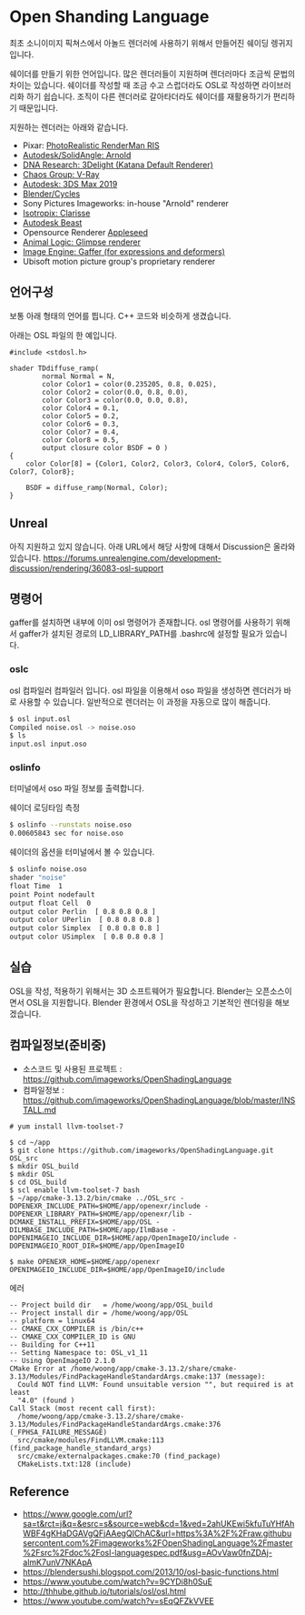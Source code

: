 # Open Shanding Language
최초 소니이미지 픽쳐스에서 아놀드 렌더러에 사용하기 위해서 만들어진 쉐이딩 렝귀지 입니다.

쉐이더를 만들기 위한 언어입니다. 많은 렌더러들이 지원하며 렌더러마다 조금씩 문법의 차이는 있습니다.
쉐이더를 작성할 때 조금 수고 스럽더라도 OSL로 작성하면 라이브러리화 하기 쉽습니다.
조직이 다른 렌더러로 갈아타더라도 쉐이더를 재활용하기가 편리하기 때문입니다.

지원하는 렌더러는 아래와 같습니다.

- Pixar: [PhotoRealistic RenderMan RIS](https://renderman.pixar.com)
- [Autodesk/SolidAngle: Arnold](https://www.autodesk.com/products/arnold/overview)
- [DNA Research: 3Delight (Katana Default Renderer)](https://www.3delight.com)
- [Chaos Group: V-Ray](https://docs.chaosgroup.com/display/VRAY3MAX/OSL+Material+%7C+VRayOSLMtl)
- [Autodesk: 3DS Max 2019](https://knowledge.autodesk.com/support/3ds-max/getting-started/caas/CloudHelp/cloudhelp/2019/ENU/3DSMax-Lighting-Shading/files/GUID-568DA829-62DA-432F-814F-2600F65141BD-htm.html)
- [Blender/Cycles](https://code.blender.org/2012/09/open-shading-language-in-cycles/)
- Sony Pictures Imageworks: in-house "Arnold" renderer
- [Isotropix: Clarisse](https://www.isotropix.com)
- [Autodesk Beast](https://www.youtube.com/watch?v=z1SSxOIOx7Y)
- Opensource Renderer [Appleseed](https://github.com/appleseedhq/appleseed)
- [Animal Logic: Glimpse renderer](https://www.fxguide.com/featured/a-glimpse-at-animal-logic/)
- [Image Engine: Gaffer (for expressions and deformers)](http://www.gafferhq.org)
- Ubisoft motion picture group's proprietary renderer

## 언어구성
보통 아래 형태의 언어를 띕니다. C++ 코드와 비슷하게 생겼습니다.

아래는 OSL 파일의 한 예입니다.
```
#include <stdosl.h>

shader TDdiffuse_ramp(
        normal Normal = N,
        color Color1 = color(0.235205, 0.8, 0.025),
        color Color2 = color(0.0, 0.8, 0.0),
        color Color3 = color(0.0, 0.0, 0.8),
        color Color4 = 0.1,
        color Color5 = 0.2,
        color Color6 = 0.3,
        color Color7 = 0.4,
        color Color8 = 0.5,
        output closure color BSDF = 0 )
{
    color Color[8] = {Color1, Color2, Color3, Color4, Color5, Color6, Color7, Color8};

    BSDF = diffuse_ramp(Normal, Color);
}
```

## Unreal
아직 지원하고 있지 않습니다. 아래 URL에서 해당 사항에 대해서 Discussion은 올라와 있습니다.
https://forums.unrealengine.com/development-discussion/rendering/36083-osl-support

## 명령어
gaffer를 설치하면 내부에 이미 osl 명령어가 존재합니다.
osl 명령어를 사용하기 위해서 gaffer가 설치된 경로의 LD_LIBRARY_PATH를 .bashrc에 설정할 필요가 있습니다.

### oslc
osl 컴파일러 컴파일러 입니다.
osl 파일을 이용해서 oso 파일을 생성하면 렌더러가 바로 사용할 수 있습니다.
일반적으로 렌더러는 이 과정을 자동으로 많이 해줍니다.

```bash
$ osl input.osl
Compiled noise.osl -> noise.oso
$ ls
input.osl input.oso
```

### oslinfo
터미널에서 oso 파일 정보를 출력합니다.

쉐이더 로딩타임 측정
```bash
$ oslinfo --runstats noise.oso
0.00605843 sec for noise.oso
```

쉐이더의 옵션을 터미널에서 볼 수 있습니다.
```bash
$ oslinfo noise.oso
shader "noise"
float Time  1
point Point nodefault
output float Cell  0
output color Perlin  [ 0.8 0.8 0.8 ]
output color UPerlin  [ 0.8 0.8 0.8 ]
output color Simplex  [ 0.8 0.8 0.8 ]
output color USimplex  [ 0.8 0.8 0.8 ]
```

## 실습
OSL을 작성, 적용하기 위해서는 3D 소프트웨어가 필요합니다.
Blender는 오픈소스이면서 OSL을 지원합니다. Blender 환경에서 OSL을 작성하고 기본적인 렌더링을 해보겠습니다.

## 컴파일정보(준비중)
- 소스코드 및 사용된 프로젝트 : https://github.com/imageworks/OpenShadingLanguage
- 컴파일정보 : https://github.com/imageworks/OpenShadingLanguage/blob/master/INSTALL.md


```
# yum install llvm-toolset-7
```

```
$ cd ~/app
$ git clone https://github.com/imageworks/OpenShadingLanguage.git OSL_src
$ mkdir OSL_build
$ mkdir OSL
$ cd OSL_build
$ scl enable llvm-toolset-7 bash
$ ~/app/cmake-3.13.2/bin/cmake ../OSL_src -DOPENEXR_INCLUDE_PATH=$HOME/app/openexr/include -DOPENEXR_LIBRARY_PATH=$HOME/app/openexr/lib -DCMAKE_INSTALL_PREFIX=$HOME/app/OSL -DILMBASE_INCLUDE_PATH=$HOME/app/IlmBase -DOPENIMAGEIO_INCLUDE_DIR=$HOME/app/OpenImageIO/include -DOPENIMAGEIO_ROOT_DIR=$HOME/app/OpenImageIO

$ make OPENEXR_HOME=$HOME/app/openexr OPENIMAGEIO_INCLUDE_DIR=$HOME/app/OpenImageIO/include
```

에러
```
-- Project build dir   = /home/woong/app/OSL_build
-- Project install dir = /home/woong/app/OSL
-- platform = linux64
-- CMAKE_CXX_COMPILER is /bin/c++
-- CMAKE_CXX_COMPILER_ID is GNU
-- Building for C++11
-- Setting Namespace to: OSL_v1_11
-- Using OpenImageIO 2.1.0
CMake Error at /home/woong/app/cmake-3.13.2/share/cmake-3.13/Modules/FindPackageHandleStandardArgs.cmake:137 (message):
  Could NOT find LLVM: Found unsuitable version "", but required is at least
  "4.0" (found )
Call Stack (most recent call first):
  /home/woong/app/cmake-3.13.2/share/cmake-3.13/Modules/FindPackageHandleStandardArgs.cmake:376 (_FPHSA_FAILURE_MESSAGE)
  src/cmake/modules/FindLLVM.cmake:113 (find_package_handle_standard_args)
  src/cmake/externalpackages.cmake:70 (find_package)
  CMakeLists.txt:128 (include)
```

## Reference
- https://www.google.com/url?sa=t&rct=j&q=&esrc=s&source=web&cd=1&ved=2ahUKEwi5kfuTuYHfAhWBF4gKHaDGAVgQFjAAegQIChAC&url=https%3A%2F%2Fraw.githubusercontent.com%2Fimageworks%2FOpenShadingLanguage%2Fmaster%2Fsrc%2Fdoc%2Fosl-languagespec.pdf&usg=AOvVaw0fnZDAj-almK7unV7NKApA
- https://blendersushi.blogspot.com/2013/10/osl-basic-functions.html
- https://www.youtube.com/watch?v=9CYDi8h0SuE
- http://thhube.github.io/tutorials/osl/osl.html
- https://www.youtube.com/watch?v=sEqQFZkVVEE
